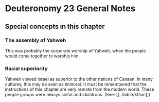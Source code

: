 # Deuteronomy 23 General Notes
## Special concepts in this chapter

### The assembly of Yahweh
This was probably the corporate worship of Yahweh, when the people would come together to worship him.

### Racial superiority
Yahweh viewed Israel as superior to the other nations of Canaan. In many cultures, this may be seen as immoral. It must be remembered that the instructions of this chapter are very remote from the modern world. These people groups were always sinful and idolatrous. (See: [[../bible/kt/sin]])